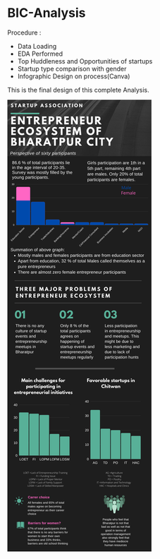 # BIC-Analysis
Procedure :
- Data Loading 
- EDA Performed
- Top Huddleness and Opportunities of startups
- Startup type comparison with gender
- Infographic Design on process(Canva)

 This is the final design of this complete Analysis.

![alt text](https://github.com/Dpakkk/BIC-Analysis/blob/master/Entrepreneur%20system%20of%20bharatpur%20city.png)


